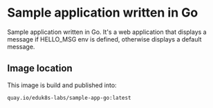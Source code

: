 # Sample application written in Go
Sample application written in Go. It's a web application that displays a message if HELLO_MSG env is defined, otherwise displays a default message.

## Image location
This image is build and published into:

```
quay.io/eduk8s-labs/sample-app-go:latest
```
